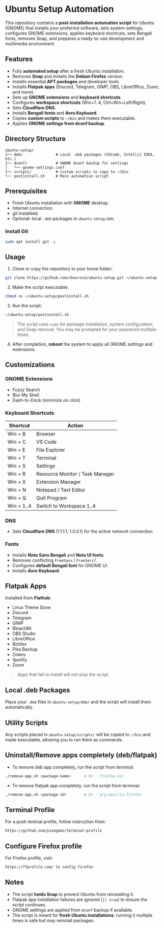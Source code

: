# Ubuntu Setup Automation

This repository contains a **post-installation automation script** for Ubuntu (GNOME) that installs your preferred software, sets system settings, configures GNOME extensions, applies keyboard shortcuts, sets Bengali fonts, removes Snap, and prepares a ready-to-use development and multimedia environment.


## Features

* Fully **automated setup** after a fresh Ubuntu installation.
* Removes **Snap** and installs the **Debian Firefox** version.
* Installs essential **APT packages** and developer tools.
* Installs **Flatpak apps** (Discord, Telegram, GIMP, OBS, LibreOffice, Zoom, and more).
* Sets up **GNOME extensions** and **keyboard shortcuts**.
* Configures **workspace shortcuts** (Win+1..4, Ctrl+Win+Left/Right).
* Sets **Cloudflare DNS**.
* Installs **Bengali fonts** and **Avro Keyboard**.
* Copies **custom scripts** to `~/bin` and makes them executable.
* Applies **GNOME settings from dconf backup**.


## Directory Structure

```
ubuntu-setup/
├── deb/               # Local .deb packages (VSCode, IntelliJ IDEA, etc.)
├── dconf/             # GNOME dconf backup for settings
│   └── gnome-settings.conf
├── scripts/           # Custom scripts to copy to ~/bin
└── postinstall.sh     # Main automation script
```


## Prerequisites

* Fresh Ubuntu installation with **GNOME** desktop.
* Internet connection.
* git installeds
* Optional: local `.deb` packages in `ubuntu-setup/deb`.

### Install Git
```bash
sudo apt install git -y
```

## Usage

1. Clone or copy the repository to your home folder:

```bash
git clone https://github.com/shuvroce/ubuntu-setup.git ~/ubuntu-setup
```

2. Make the script executable:

```bash
chmod +x ~/ubuntu-setup/postinstall.sh
```

3. Run the script:

```bash
~/ubuntu-setup/postinstall.sh
```

> The script uses `sudo` for package installation, system configuration, and Snap removal. You may be prompted for your password multiple times.

4. After completion, **reboot** the system to apply all GNOME settings and extensions.


## Customizations

### GNOME Extensions

* Fuzzy Search
* Blur My Shell
* Dash-to-Dock (minimize on click)

### Keyboard Shortcuts

| Shortcut                | Action                          |
| ----------------------- | ------------------------------- |
| Win + B                 | Browser                         |
| Win + C                 | VS Code                         |
| Win + E                 | File Explorer                   |
| Win + T                 | Terminal                        |
| Win + S                 | Settings                        |
| Win + R                 | Resource Monitor / Task Manager |
| Win + X                 | Extension Manager               |
| Win + N                 | Notepad / Text Editor           |
| Win + Q                 | Quit Program                    |
| Win + 1..4              | Switch to Workspace 1..4        |

### DNS

* Sets **Cloudflare DNS** (1.1.1.1, 1.0.0.1) for the active network connection.

### Fonts

* Installs **Noto Sans Bengali** and **Noto UI fonts**.
* Removes conflicting `FreeSans` / `FreeSerif`.
* Configures **default Bengali font** for GNOME UI.
* Installs **Avro Keyboard**.


## Flatpak Apps

Installed from **Flathub**:

* Linux Theme Store
* Discord
* Telegram
* GIMP
* BleachBit
* OBS Studio
* LibreOffice
* Bottles
* Pika Backup
* Zotero
* Spotify
* Zoom

> Apps that fail to install will not stop the script.


## Local .deb Packages

Place your `.deb` files in `ubuntu-setup/deb/` and the script will install them automatically.


## Utility Scripts

Any scripts placed in `ubuntu-setup/scripts/` will be copied to `~/bin` and made executable, allowing you to run them as commands.

## Uninstall/Remove apps completely (deb/flatpak)
* To remove deb app completely, run the script from terminal:

```bash
./remove-app.sh <package-name>      # Ex - firefox-esr
```

* To remove flatpak app completely, run the script from terminal:

```bash
./remove-app.sh <package-id>        # Ex - org.mozilla.firefox
```

## Terminal Profile
For a posh teminal profile, follow instruction from:

```bash
https://github.com/pixegami/terminal-profile
```

## Configure Firefox profile
For Firefox profile, visit:

```bash
https://ffprofile.com/ to config firefox
```

## Notes

* The script **holds Snap** to prevent Ubuntu from reinstalling it.
* Flatpak app installation failures are ignored (`|| true`) to ensure the script continues.
* GNOME settings are applied from `dconf` backup if available.
* The script is meant for **fresh Ubuntu installations**; running it multiple times is safe but may reinstall packages.

